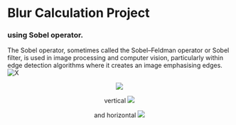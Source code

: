 # Blur Calculation Project
### using Sobel operator.
The Sobel operator, sometimes called the Sobel–Feldman operator or Sobel filter, is used in image processing and computer vision,
particularly within edge detection algorithms where it creates an image emphasising edges.
![X](https://i.gyazo.com/4f7b69ea0150d094e770bfeb2da0c971.png)

<p align="center">
<img src="https://www.tutorialspoint.com/dip/images/sobel1.jpg">
 </p>
 <p align="center">
vertical   <img src="https://www.tutorialspoint.com/dip/images/sobel2.jpg">
  </p>
<p align="center">
and  horizontal <img src="https://www.tutorialspoint.com/dip/images/sobel3.jpg">
</p>
